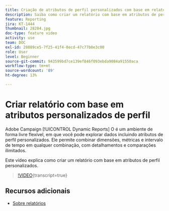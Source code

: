 ```yaml
---
title: Criação de atributos de perfil personalizados com base em relatórios
description: Saiba como criar um relatório com base em atributos de perfil personalizados.
feature: Reporting
jira: KT-1444
thumbnail: 28204.jpg
doc-type: feature video
activity: use
team: DOC
exl-id: 28889ce5-7f25-41f4-8ecd-47c77b0e3c00
role: User
level: Beginner
source-git-commit: 943599bd7ce139ef846f093ebda9084a91550aca
workflow-type: tm+mt
source-wordcount: '89'
ht-degree: 13%

---
```


# Criar relatório com base em atributos personalizados de perfil

Adobe Campaign [!UICONTROL Dynamic Reports] O é um ambiente de forma livre flexível, em que você pode explorar dados incluindo atributos de perfil personalizados. Ele permite combinar dimensões, métricas e intervalo de tempo em qualquer combinação, com detalhamentos e comparações ilimitados.

Este vídeo explica como criar um relatório com base em atributos de perfil personalizados.

>[!VIDEO](https://video.tv.adobe.com/v/28204?learn=on){transcript=true}

## Recursos adicionais

* [Sobre relatórios](https://experienceleague.adobe.com/docs/campaign-standard/using/reporting/about-reporting/about-dynamic-reports.html?lang=en)

